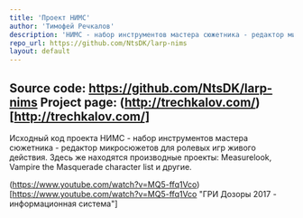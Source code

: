 ```yaml
---
title: 'Проект НИМС'
author: 'Тимофей Речкалов'
description: 'НИМС - набор инструментов мастера сюжетника - редактор микросюжетов для ролевых игр живого действия.'
repo_url: https://github.com/NtsDK/larp-nims
layout: default
---
```

Source code: https://github.com/NtsDK/larp-nims
Project page: (http://trechkalov.com/)[http://trechkalov.com/]
---

Исходный код проекта НИМС - набор инструментов мастера сюжетника - редактор микросюжетов для ролевых игр живого действия. Здесь же находятся производные проекты: Measurelook, Vampire the Masquerade character list и другие.

(https://www.youtube.com/watch?v=MQ5-ffq1Vco)[https://www.youtube.com/watch?v=MQ5-ffq1Vco "ГРИ Дозоры 2017 - информационная система"]
